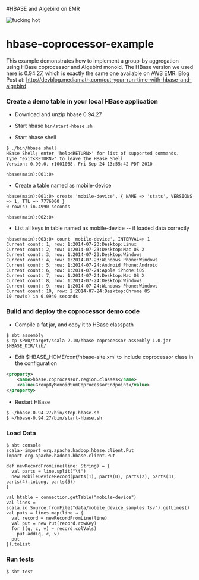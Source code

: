 #HBASE and Algebird on EMR

<img src="https://bigsnarf.files.wordpress.com/2015/10/screen-shot-2015-10-04-at-5-42-19-pm.png" alt="fucking hot">

hbase-coprocessor-example
=================
This example demonstrates how to implement a group-by aggregation using HBase coprocessor and Algebird monoid. The HBase version we used here is 
0.94.27, which is exactly the same one available on AWS EMR.
Blog Post at: http://devblog.mediamath.com/cut-your-run-time-with-hbase-and-algebird

### Create a demo table in your local HBase application
* Download and unzip hbase 0.94.27

* Start hbase ```bin/start-hbase.sh``` 

* Start hbase shell
```shell
$ ./bin/hbase shell
HBase Shell; enter 'help<RETURN>' for list of supported commands.
Type "exit<RETURN>" to leave the HBase Shell
Version: 0.90.0, r1001068, Fri Sep 24 13:55:42 PDT 2010

hbase(main):001:0> 
```

* Create a table named as mobile-device
```shell
hbase(main):001:0> create 'mobile-device', { NAME => 'stats', VERSIONS => 1, TTL => 7776000 }
0 row(s) in.4990 seconds

hbase(main):002:0>
``` 

* List all keys in table named as mobile-device -- if loaded data correctly
```shell
hbase(main):003:0> count 'mobile-device', INTERVAL=> 1
Current count: 1, row: 1:2014-07-23:Desktop:Linux
Current count: 2, row: 1:2014-07-23:Desktop:Mac OS X
Current count: 3, row: 1:2014-07-23:Desktop:Windows
Current count: 4, row: 1:2014-07-23:Windows Phone:Windows
Current count: 5, row: 1:2014-07-24:Android Phone:Android
Current count: 6, row: 1:2014-07-24:Apple iPhone:iOS
Current count: 7, row: 1:2014-07-24:Desktop:Mac OS X
Current count: 8, row: 1:2014-07-24:Desktop:Windows
Current count: 9, row: 1:2014-07-24:Windows Phone:Windows
Current count: 10, row: 2:2014-07-24:Desktop:Chrome OS
10 row(s) in 0.0940 seconds
```

### Build and deploy the coprocessor demo code
* Compile a fat jar, and copy it to HBase classpath
```shell
$ sbt assembly
$ cp $PWD/target/scala-2.10/hbase-coprocessor-assembly-1.0.jar $HBASE_DIR/lib/
```
* Edit $HBASE_HOME/conf/hbase-site.xml to include coprocessor class in the configuration
```xml
<property>
    <name>hbase.coprocessor.region.classes</name>
    <value>GroupByMonoidSumCoprocessorEndpoint</value>
</property>
```
* Restart HBase
```shell
$ ~/hbase-0.94.27/bin/stop-hbase.sh
$ ~/hbase-0.94.27/bin/start-hbase.sh
```

### Load Data
```shell
$ sbt console
scala> import org.apache.hadoop.hbase.client.Put
import org.apache.hadoop.hbase.client.Put

def newRecordFromLine(line: String) = {
  val parts = line.split("\t")
  new MobileDeviceRecord(parts(1), parts(0), parts(2), parts(3), parts(4).toLong, parts(5))
}

val htable = connection.getTable("mobile-device")
val lines = scala.io.Source.fromFile("data/mobile_device_samples.tsv").getLines()
val puts = lines.map(line ⇒ {
  val record = newRecordFromLine(line)
  val put = new Put(record.rowKey)
  for ((q, c, v) ← record.colVals)
    put.add(q, c, v)
  put
}).toList
```

### Run tests
```shell 
$ sbt test
```
